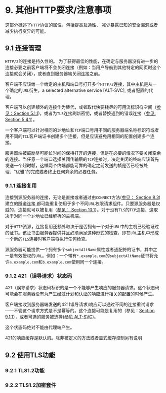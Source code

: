 # 9. 其他HTTP要求/注意事项

这部分概述了`HTTP`协议的属性，包括提高互通性、 减少暴露已知的安全漏洞或者减少执行变异的可能。

## 9.1 连接管理

`HTTP/2`的连接是持久性的。 为了获得最佳的性能，在确定与服务器没有进一步的连接必要之前客户端将不会关闭连接（例如：当用户导航到其他特定的网页时这个连接就会关闭），或者直到服务器端关闭连接之前。

客户端不应该给一个给定的主机和端口号打开多个`HTTP/2`连接，其中主机是从一个确定的`URL`衍生，a selected alternative service [ALT-SVC], 或者配置的代理。

客户端可以创建额外的连接作为替代，或者取代快要耗尽的可用流标识符空间（[参见：Section 5.1.1](http://tools.ietf.org/html/rfc7540#section-5.1.1))，或者为`TLS`连接刷新密钥，或者替换遇到的错误连接（[参见: Section 5.4.1](http://tools.ietf.org/html/rfc7540#section-5.4.1)）。

一个客户端可以针对相同的`IP`地址和`TCP`端口号用不同的服务器端名称标识符或者用不同的`TCL`客户端证书创建多个连接，但是应该避免用相同的配置创建多个连接。

服务器端被鼓励尽可能长时间的保持打开的连接，但是在必要的情况下要关闭空余的连接。当任意一个端口选择关闭传输层的`TCP`连接时，决定关闭的终端应该首先发送一个超时帧，这样两个终端都能可靠的确定之前发送的帧是否已经被处理、“优雅”的完成或者终止任何剩余的必要任务。

### 9.1.1 连接复用

连接到源服务器的连接，无论是直接或者通过由`CONNECT`方法([参见： Section 8.3](http://tools.ietf.org/html/rfc7540#section-8.3))建立的隧道连接,都可能重复使用于多个不同`URL`权限请求组件。只要源服务器是权威的，连接就可以被复用（[参见： Section 10.1](http://tools.ietf.org/html/rfc7540#section-10.1)）。对于没有`TLS`的`TCP`连接，这取决于对同一个`IP`地址已经解析的主机端。

对于`HTTP`资源，连接复用还额外取决于是否拥有一个对于`URL`中的主机已经验证过的证书。该证书由服务器提供并且必须满足这种形式的检查，即在`URL`主机中形成一个新的`TLS`连接时客户端将执行任何检查。

源服务器可能提供一个拥有多个`subjectAltName`属性或者通配符的证书，其中之一是有效授权的`URL`。例如：一个带有`*.example.com`的`subjectAltName`证书将允许`a.example.com`和`b.example.com`使用同一个连接。

### 9.1.2 421（误导请求）状态码

421（误导请求）状态码标识的是一个不能够产生响应的服务器请求。这个状态码可能会在服务器没有为产生经过计划和认证的响应进行相关的配置的时候产生。

客户端接收到服务器端发送的421(误导请求)响应可以通过不同的连接重试请求——不管这个请求方式是不是幂等的。这个连接可能是复用的（参见：[Section 9.1.1](https://tools.ietf.org/html/rfc7540#section-9.1.1)），或者可选的服务被选择([参见 ALT-SVC](https://tools.ietf.org/html/rfc7540#ref-ALT-SVC))。

这个状态码绝对不能由代理端产生。

421的响应缓存是默认的。除非被定义的方法或者显式缓存控制另有说明

## 9.2 使用TLS功能

### 9.2.1 TLS1.2功能

### 9.2.2 TLS1.2加密套件


